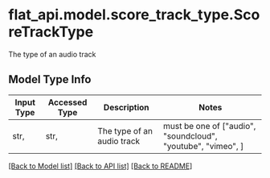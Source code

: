 # flat_api.model.score_track_type.ScoreTrackType

The type of an audio track

## Model Type Info
Input Type | Accessed Type | Description | Notes
------------ | ------------- | ------------- | -------------
str,  | str,  | The type of an audio track | must be one of ["audio", "soundcloud", "youtube", "vimeo", ] 

[[Back to Model list]](../../README.md#documentation-for-models) [[Back to API list]](../../README.md#documentation-for-api-endpoints) [[Back to README]](../../README.md)

